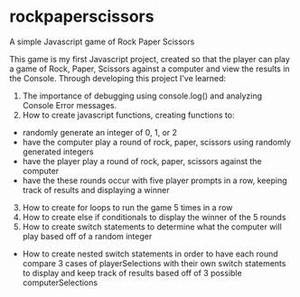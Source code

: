 # rockpaperscissors
A simple Javascript game of Rock Paper Scissors

This game is my first Javascript project, created so that the player can play a game of Rock, Paper, Scissors against a computer
and view the results in the Console. Through developing this project I've learned:
1) The importance of debugging using console.log() and analyzing Console Error messages.
2) How to create javascript functions, creating functions to:
  - randomly generate an integer of 0, 1, or 2
  - have the computer play a round of rock, paper, scissors using randomly generated integers
  - have the player play a round of rock, paper, scissors against the computer
  - have the these rounds occur with five player prompts in a row, keeping track of results and displaying a winner
3) How to create for loops to run the game 5 times in a row
4) How to create else if conditionals to display the winner of the 5 rounds
5) How to create switch statements to determine what the computer will play based off of a random integer
  - How to create nested switch statements in order to have each round compare 3 cases of playerSelections with 
    their own switch statements to display and keep track of results based off of 3 possible computerSelections
